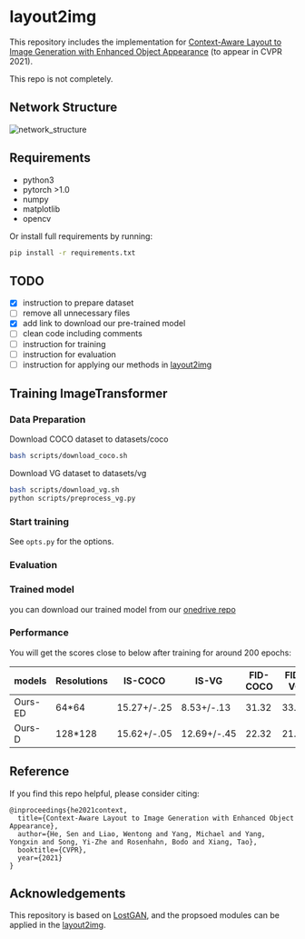 # layout2img
This repository includes the implementation for [Context-Aware Layout to Image Generation with Enhanced Object Appearance](https://arxiv.org/abs/2103.11897) (to appear in CVPR 2021).

This repo is not completely.

## Network Structure
![network_structure](./figure/framework.png)


## Requirements
* python3
* pytorch >1.0
* numpy
* matplotlib
* opencv

Or install full requirements by running:
```bash
pip install -r requirements.txt
```

## TODO
- [x] instruction to prepare dataset
- [ ] remove all unnecessary files
- [x] add link to download our pre-trained model
- [ ] clean code including comments
- [ ] instruction for training
- [ ] instruction for evaluation
- [ ] instruction for applying our methods in [layout2img](https://github.com/zhaobozb/layout2im)

## Training ImageTransformer

### Data Preparation
Download COCO dataset to datasets/coco
```bash
bash scripts/download_coco.sh
```
Download VG dataset to datasets/vg
```bash
bash scripts/download_vg.sh
python scripts/preprocess_vg.py
```


### Start training


See `opts.py` for the options.


### Evaluation


### Trained model
you can download our trained model from our [onedrive repo](https://1drv.ms/u/s!At2RxWvE6z1zgvEO2U1cvAL74id2Ng?e=tNPag5)

### Performance
You will get the scores close to below after training for around 200 epochs:

| models  | Resolutions | IS-COCO     | IS-VG       | FID-COCO | FID-VG |
|---------|-------------|-------------|-------------|----------|--------|
| Ours-ED | 64*64       | 15.27+/-.25 | 8.53+/-.13  | 31.32    | 33.91  |
| Ours-D  | 128*128     | 15.62+/-.05 | 12.69+/-.45 | 22.32    | 21.78  |

## Reference

If you find this repo helpful, please consider citing:

```
@inproceedings{he2021context,
  title={Context-Aware Layout to Image Generation with Enhanced Object Appearance},
  author={He, Sen and Liao, Wentong and Yang, Michael and Yang, Yongxin and Song, Yi-Zhe and Rosenhahn, Bodo and Xiang, Tao},
  booktitle={CVPR},
  year={2021}
}
```

## Acknowledgements

This repository is based on [LostGAN](https://github.com/WillSuen/LostGANs), and the propsoed modules can be applied in the [layout2img](https://github.com/zhaobozb/layout2im).
